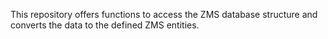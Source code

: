 
This repository offers functions to access the ZMS database structure and converts the data to the defined ZMS entities.
